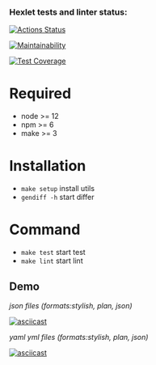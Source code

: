 ### Hexlet tests and linter status:
[![Actions Status](https://github.com/vasilysmolin/frontend-project-lvl2/workflows/hexlet-check/badge.svg)](https://github.com/vasilysmolin/frontend-project-lvl2/actions)

[![Maintainability](https://api.codeclimate.com/v1/badges/38d6e22c0bb174e84a95/maintainability)](https://codeclimate.com/github/vasilysmolin/frontend-project-lvl2/maintainability)

[![Test Coverage](https://api.codeclimate.com/v1/badges/38d6e22c0bb174e84a95/test_coverage)](https://codeclimate.com/github/vasilysmolin/frontend-project-lvl2/test_coverage)

# Required

* node >= 12
* npm >= 6
* make >= 3

# Installation

* `make setup` install utils
* `gendiff -h` start differ

# Command

* `make test` start test 
* `make lint` start lint

## Demo

*json files (formats:stylish, plan, json)*

[![asciicast](https://asciinema.org/a/DCgwAs7gd0MmI91Z0PJeO7rM7.svg)](https://asciinema.org/a/DCgwAs7gd0MmI91Z0PJeO7rM7)

*yaml yml files (formats:stylish, plan, json)*

[![asciicast](https://asciinema.org/a/Vq1IiUMqXw9U3bGNMg0EcNYwm.svg)](https://asciinema.org/a/Vq1IiUMqXw9U3bGNMg0EcNYwm)
